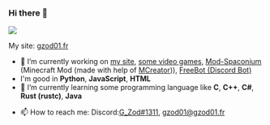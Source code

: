 ### Hi there 👋

<picture>
  <source
    srcset="(https://github-readme-stats.vercel.app/api?username=gzod01&show_icons=true&count_private=true&theme=dark"
    media="(prefers-color-scheme: dark)"
  />
  <source
    srcset="https://github-readme-stats.vercel.app/api?username=gzod01&show_icons=true&count_private=true&theme=default"
    media="(prefers-color-scheme: light), (prefers-color-scheme: no-preference)"
  />
  <img src="https://github-readme-stats.vercel.app/api?username=gzod01&show_icons=true&count_private=true&theme=default" />
</picture>

<!--
![Top Langs](https://github-readme-stats.vercel.app/api/top-langs/?username=gzod01&langs_count=8&layout=compact&count_private=true&theme=dark#gh-dark-mode-only)<br>
![Top Langs](https://github-readme-stats.vercel.app/api/top-langs/?username=gzod01&langs_count=8&layout=compact&count_private=true&theme=default#gh-light-mode-only)
-->

My site: <a href="http://gzod01.fr">gzod01.fr</a>

- 🔭 I’m currently working on [my site](https://gzod01.fr), [some video games](https://gzod01.fr/games), <a href="https://github.com/gzod01/Mod-Spaconium">Mod-Spaconium</a> (Minecraft Mod (made with help of <a href="mcreator.net">MCreator</a>)), <a href="https://gzod01.github.io/freebot">FreeBot (Discord Bot)</a>
- I'm good in **Python**, **JavaScript**, **HTML**
- 🌱 I’m currently learning some programming language like **C**, **C++**, **C#**, **Rust (rustc)**, **Java**
<!-- - 👯 I’m looking to collaborate on ...
- 🤔 I’m looking for help with ...
- 💬 Ask me about ... -->
- 📫 How to reach me: Discord:<a href="https://discord.com/users/690103250636243068">G_Zod#1311</a>, <a href="mailto:gzod01@gzod01.fr">gzod01@gzod01.fr</a>
<!-- - 😄 Pronouns: ...
- ⚡ Fun fact: ... -->
